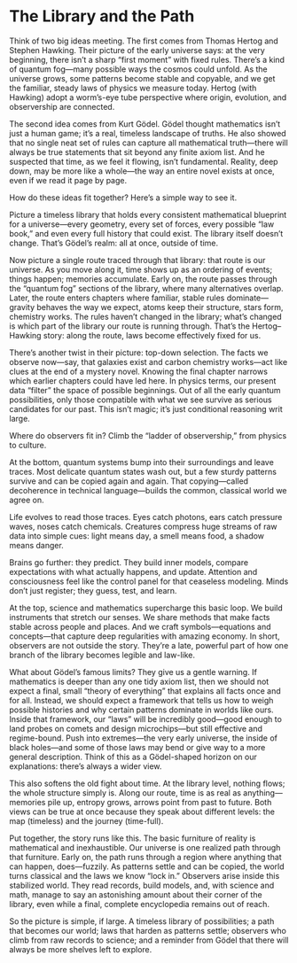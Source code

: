 # The Library and the Path

Think of two big ideas meeting. The first comes from Thomas Hertog and Stephen Hawking. Their picture of the early universe says: at the very beginning, there isn’t a sharp “first moment” with fixed rules. There’s a kind of quantum fog—many possible ways the cosmos could unfold. As the universe grows, some patterns become stable and copyable, and we get the familiar, steady laws of physics we measure today. Hertog (with Hawking) adopt a worm’s-eye tube perspective where origin, evolution, and observership are connected.

The second idea comes from Kurt Gödel. Gödel thought mathematics isn’t just a human game; it’s a real, timeless landscape of truths. He also showed that no single neat set of rules can capture all mathematical truth—there will always be true statements that sit beyond any finite axiom list. And he suspected that time, as we feel it flowing, isn’t fundamental. Reality, deep down, may be more like a whole—the way an entire novel exists at once, even if we read it page by page.

How do these ideas fit together? Here’s a simple way to see it.

Picture a timeless library that holds every consistent mathematical blueprint for a universe—every geometry, every set of forces, every possible “law book,” and even every full history that could exist. The library itself doesn’t change. That’s Gödel’s realm: all at once, outside of time.

Now picture a single route traced through that library: that route is our universe. As you move along it, time shows up as an ordering of events; things happen; memories accumulate. Early on, the route passes through the “quantum fog” sections of the library, where many alternatives overlap. Later, the route enters chapters where familiar, stable rules dominate—gravity behaves the way we expect, atoms keep their structure, stars form, chemistry works. The rules haven’t changed in the library; what’s changed is which part of the library our route is running through. That’s the Hertog–Hawking story: along the route, laws become effectively fixed for us.

There’s another twist in their picture: top-down selection. The facts we observe now—say, that galaxies exist and carbon chemistry works—act like clues at the end of a mystery novel. Knowing the final chapter narrows which earlier chapters could have led here. In physics terms, our present data “filter” the space of possible beginnings. Out of all the early quantum possibilities, only those compatible with what we see survive as serious candidates for our past. This isn’t magic; it’s just conditional reasoning writ large.

Where do observers fit in? Climb the “ladder of observership,” from physics to culture.

At the bottom, quantum systems bump into their surroundings and leave traces. Most delicate quantum states wash out, but a few sturdy patterns survive and can be copied again and again. That copying—called decoherence in technical language—builds the common, classical world we agree on.

Life evolves to read those traces. Eyes catch photons, ears catch pressure waves, noses catch chemicals. Creatures compress huge streams of raw data into simple cues: light means day, a smell means food, a shadow means danger.

Brains go further: they predict. They build inner models, compare expectations with what actually happens, and update. Attention and consciousness feel like the control panel for that ceaseless modeling. Minds don’t just register; they guess, test, and learn.

At the top, science and mathematics supercharge this basic loop. We build instruments that stretch our senses. We share methods that make facts stable across people and places. And we craft symbols—equations and concepts—that capture deep regularities with amazing economy. In short, observers are not outside the story. They’re a late, powerful part of how one branch of the library becomes legible and law-like.

What about Gödel’s famous limits? They give us a gentle warning. If mathematics is deeper than any one tidy axiom list, then we should not expect a final, small “theory of everything” that explains all facts once and for all. Instead, we should expect a framework that tells us how to weigh possible histories and why certain patterns dominate in worlds like ours. Inside that framework, our “laws” will be incredibly good—good enough to land probes on comets and design microchips—but still effective and regime-bound. Push into extremes—the very early universe, the inside of black holes—and some of those laws may bend or give way to a more general description. Think of this as a Gödel-shaped horizon on our explanations: there’s always a wider view.

This also softens the old fight about time. At the library level, nothing flows; the whole structure simply is. Along our route, time is as real as anything—memories pile up, entropy grows, arrows point from past to future. Both views can be true at once because they speak about different levels: the map (timeless) and the journey (time-full).

Put together, the story runs like this. The basic furniture of reality is mathematical and inexhaustible. Our universe is one realized path through that furniture. Early on, the path runs through a region where anything that can happen, does—fuzzily. As patterns settle and can be copied, the world turns classical and the laws we know “lock in.” Observers arise inside this stabilized world. They read records, build models, and, with science and math, manage to say an astonishing amount about their corner of the library, even while a final, complete encyclopedia remains out of reach.

So the picture is simple, if large. A timeless library of possibilities; a path that becomes our world; laws that harden as patterns settle; observers who climb from raw records to science; and a reminder from Gödel that there will always be more shelves left to explore.

